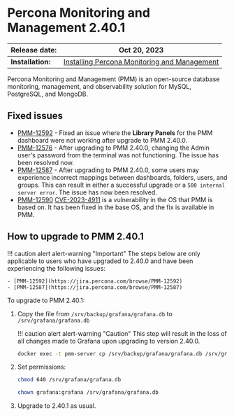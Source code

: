 # Percona Monitoring and Management 2.40.1

| **Release date:** | Oct 20, 2023                                                                                    |
| ----------------- | ----------------------------------------------------------------------------------------------- |
| **Installation:** | [Installing Percona Monitoring and Management](https://www.percona.com/software/pmm/quickstart) |

Percona Monitoring and Management (PMM) is an open-source database monitoring, management, and observability solution for MySQL, PostgreSQL, and MongoDB.

## Fixed issues

- [PMM-12592](https://jira.percona.com/browse/PMM-12592) - Fixed an issue where the **Library Panels** for the PMM dashboard were not working after upgrade to PMM 2.40.0.
- [PMM-12576](https://jira.percona.com/browse/PMM-12576) - After upgrading to PMM 2.40.0, changing the Admin user's password from the terminal was not functioning. The issue has been resolved now.
- [PMM-12587](https://jira.percona.com/browse/PMM-12587) - After upgrading to PMM 2.40.0, some users may experience incorrect mappings between dashboards, folders, users, and groups. This can result in either a successful upgrade or a `500 internal server error`. The issue has now been resolved.
- [PMM-12590](https://jira.percona.com/browse/PMM-12590) [CVE-2023-4911](https://nvd.nist.gov/vuln/detail/CVE-2023-4911) is a vulnerability in the OS that PMM is based on. It has been fixed in the base OS, and the fix is available in PMM.


## How to upgrade to PMM 2.40.1

!!! caution alert alert-warning "Important"
    The steps below are only applicable to users who have upgraded to 2.40.0 and have been experiencing the following issues:
    
    - [PMM-12592](https://jira.percona.com/browse/PMM-12592)
    - [PMM-12587](https://jira.percona.com/browse/PMM-12587)

To upgrade to PMM 2.40.1:

1. Copy the file from `/srv/backup/grafana/grafana.db` to `/srv/grafana/grafana.db`

    !!! caution alert alert-warning "Caution"
    This step will result in the loss of all changes made to Grafana upon upgrading to version 2.40.0.
    
    ```sh
    docker exec -t pmm-server cp /srv/backup/grafana/grafana.db /srv/grafana/grafana.db
    ```

2. Set permissions:

    ```sh
    chmod 640 /srv/grafana/grafana.db
 
    chown grafana:grafana /srv/grafana/grafana.db
    ```

3. Upgrade to 2.40.1 as usual.